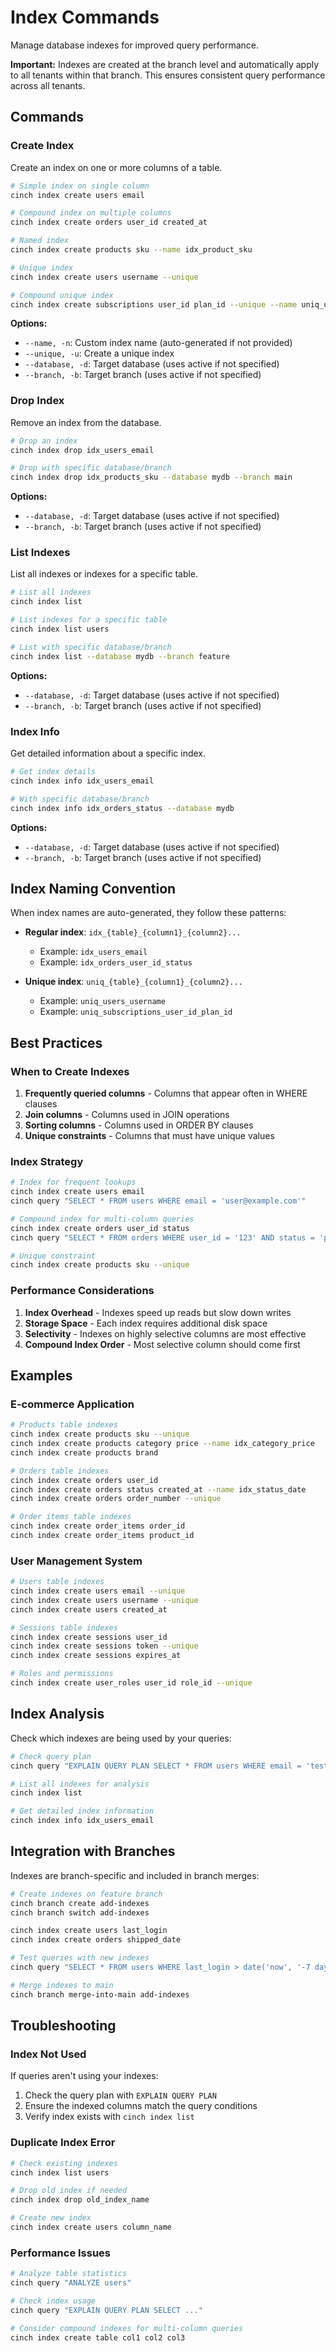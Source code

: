 # Index Commands

Manage database indexes for improved query performance.

**Important:** Indexes are created at the branch level and automatically apply to all tenants within that branch. This ensures consistent query performance across all tenants.

## Commands

### Create Index

Create an index on one or more columns of a table.

```bash
# Simple index on single column
cinch index create users email

# Compound index on multiple columns
cinch index create orders user_id created_at

# Named index
cinch index create products sku --name idx_product_sku

# Unique index
cinch index create users username --unique

# Compound unique index
cinch index create subscriptions user_id plan_id --unique --name uniq_user_plan
```

**Options:**
- `--name, -n`: Custom index name (auto-generated if not provided)
- `--unique, -u`: Create a unique index
- `--database, -d`: Target database (uses active if not specified)
- `--branch, -b`: Target branch (uses active if not specified)

### Drop Index

Remove an index from the database.

```bash
# Drop an index
cinch index drop idx_users_email

# Drop with specific database/branch
cinch index drop idx_products_sku --database mydb --branch main
```

**Options:**
- `--database, -d`: Target database (uses active if not specified)
- `--branch, -b`: Target branch (uses active if not specified)

### List Indexes

List all indexes or indexes for a specific table.

```bash
# List all indexes
cinch index list

# List indexes for a specific table
cinch index list users

# List with specific database/branch
cinch index list --database mydb --branch feature
```

**Options:**
- `--database, -d`: Target database (uses active if not specified)
- `--branch, -b`: Target branch (uses active if not specified)

### Index Info

Get detailed information about a specific index.

```bash
# Get index details
cinch index info idx_users_email

# With specific database/branch
cinch index info idx_orders_status --database mydb
```

**Options:**
- `--database, -d`: Target database (uses active if not specified)
- `--branch, -b`: Target branch (uses active if not specified)

## Index Naming Convention

When index names are auto-generated, they follow these patterns:

- **Regular index**: `idx_{table}_{column1}_{column2}...`
  - Example: `idx_users_email`
  - Example: `idx_orders_user_id_status`

- **Unique index**: `uniq_{table}_{column1}_{column2}...`
  - Example: `uniq_users_username`
  - Example: `uniq_subscriptions_user_id_plan_id`

## Best Practices

### When to Create Indexes

1. **Frequently queried columns** - Columns that appear often in WHERE clauses
2. **Join columns** - Columns used in JOIN operations
3. **Sorting columns** - Columns used in ORDER BY clauses
4. **Unique constraints** - Columns that must have unique values

### Index Strategy

```bash
# Index for frequent lookups
cinch index create users email
cinch query "SELECT * FROM users WHERE email = 'user@example.com'"

# Compound index for multi-column queries
cinch index create orders user_id status
cinch query "SELECT * FROM orders WHERE user_id = '123' AND status = 'pending'"

# Unique constraint
cinch index create products sku --unique
```

### Performance Considerations

1. **Index Overhead** - Indexes speed up reads but slow down writes
2. **Storage Space** - Each index requires additional disk space
3. **Selectivity** - Indexes on highly selective columns are most effective
4. **Compound Index Order** - Most selective column should come first

## Examples

### E-commerce Application

```bash
# Products table indexes
cinch index create products sku --unique
cinch index create products category price --name idx_category_price
cinch index create products brand

# Orders table indexes
cinch index create orders user_id
cinch index create orders status created_at --name idx_status_date
cinch index create orders order_number --unique

# Order items table indexes
cinch index create order_items order_id
cinch index create order_items product_id
```

### User Management System

```bash
# Users table indexes
cinch index create users email --unique
cinch index create users username --unique
cinch index create users created_at

# Sessions table indexes
cinch index create sessions user_id
cinch index create sessions token --unique
cinch index create sessions expires_at

# Roles and permissions
cinch index create user_roles user_id role_id --unique
```

## Index Analysis

Check which indexes are being used by your queries:

```bash
# Check query plan
cinch query "EXPLAIN QUERY PLAN SELECT * FROM users WHERE email = 'test@example.com'"

# List all indexes for analysis
cinch index list

# Get detailed index information
cinch index info idx_users_email
```

## Integration with Branches

Indexes are branch-specific and included in branch merges:

```bash
# Create indexes on feature branch
cinch branch create add-indexes
cinch branch switch add-indexes

cinch index create users last_login
cinch index create orders shipped_date

# Test queries with new indexes
cinch query "SELECT * FROM users WHERE last_login > date('now', '-7 days')"

# Merge indexes to main
cinch branch merge-into-main add-indexes
```

## Troubleshooting

### Index Not Used

If queries aren't using your indexes:
1. Check the query plan with `EXPLAIN QUERY PLAN`
2. Ensure the indexed columns match the query conditions
3. Verify index exists with `cinch index list`

### Duplicate Index Error

```bash
# Check existing indexes
cinch index list users

# Drop old index if needed
cinch index drop old_index_name

# Create new index
cinch index create users column_name
```

### Performance Issues

```bash
# Analyze table statistics
cinch query "ANALYZE users"

# Check index usage
cinch query "EXPLAIN QUERY PLAN SELECT ..."

# Consider compound indexes for multi-column queries
cinch index create table col1 col2 col3
```